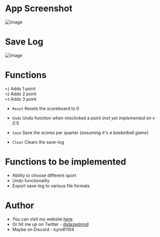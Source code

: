 # App Screenshot
![image](https://user-images.githubusercontent.com/72547619/195250741-7b9e8efd-6fb6-4332-a3ae-3f89fdc54e9f.png)

# Save Log
![image](https://user-images.githubusercontent.com/72547619/195250873-225b31f2-8577-4a30-b550-91bd39f04178.png)

# Functions
 
 `+1` Adds 1 point <br>
 `+2` Adds 2 point <br>
 `+3` Adds 3 point <br>

 - `Reset` Resets the scoreboard to 0
 - `Undo` Undo function when misclicked a point (<em>not yet implemented on v 0.1</em>)
 - `Save` Save the scores per quarter (<em>assuming it's a basketball game</em>)
 
 - `Clear` Clears the save-log
 
 # Functions to be implemented
 - Ability to choose different sport
 - Undo functionality
 - Export save-log to various file formats
 
 
 # Author
 
- You can visit my website [here](https://www.johnallen.netlify.app)
- Or hit me up on Twitter - [@dazedmnd](https://www.twitter.com/dazedmnd)
- Maybe on Discord - kyro#1104
